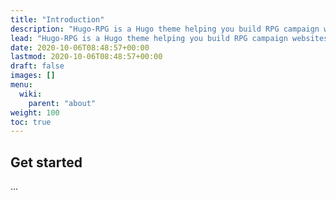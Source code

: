 ```yaml
---
title: "Introduction"
description: "Hugo-RPG is a Hugo theme helping you build RPG campaign websites."
lead: "Hugo-RPG is a Hugo theme helping you build RPG campaign websites"
date: 2020-10-06T08:48:57+00:00
lastmod: 2020-10-06T08:48:57+00:00
draft: false
images: []
menu:
  wiki:
    parent: "about"
weight: 100
toc: true
---
```


## Get started

...